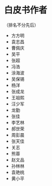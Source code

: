 # 白皮书作者

（排名不分先后）

* 方方明
* 袁志昌
* 曹佩庆
* 吴平
* 张超
* 冯浩
* 涂海波
* 吴保锡
* 杨洋
* 张成龙
* 王祖熙
* 汪少军
* 龙勤
* 张佳
* 李艺林
* 郝世荣
* 周彭晨
* 张天佳
* 关志
* 熊蓉
* 赵文品
* 孙林林
* 袁艳桃
* 黄小平
